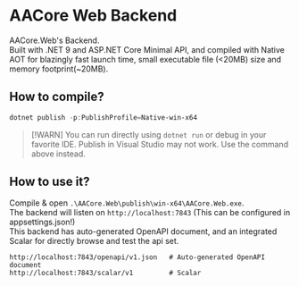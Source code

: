 # AACore Web Backend

AACore.Web's Backend.  
Built with .NET 9 and ASP.NET Core Minimal API, and compiled with Native AOT for blazingly fast launch time, small executable file (<20MB) size and memory footprint(~20MB).  

## How to compile?

```powershell
dotnet publish -p:PublishProfile=Native-win-x64
```

> [!WARN]
> You can run directly using `dotnet run` or debug in your favorite IDE.
> Publish in Visual Studio may not work. Use the command above instead.

## How to use it?

Compile & open `.\AACore.Web\publish\win-x64\AACore.Web.exe`.  
The backend will listen on `http://localhost:7843` (This can be configured in appsettings.json!)  
This backend has auto-generated OpenAPI document, and an integrated Scalar for directly browse and test the api set.  

```
http://localhost:7843/openapi/v1.json   # Auto-generated OpenAPI document
http://localhost:7843/scalar/v1         # Scalar
```